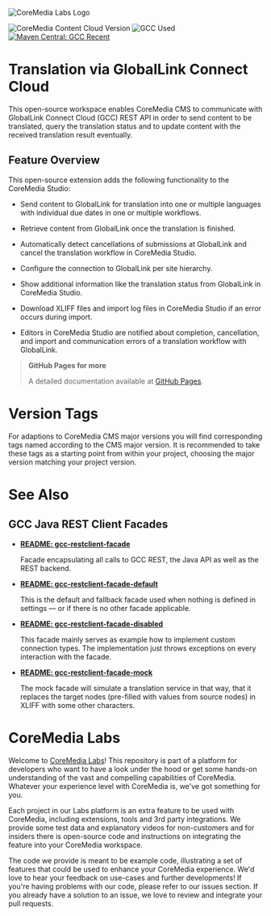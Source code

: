 ![CoreMedia Labs Logo](https://documentation.coremedia.com/badges/banner_coremedia_labs_wide.png "CoreMedia Labs Logo Title Text")

<!--
  On Update:
     * Change "message" for CMCC version to recent version.
     * Change "message" for GCC (Used) version to the recently used version.
-->

![CoreMedia Content Cloud Version](https://img.shields.io/static/v1?message=2412.0&label=CoreMedia%20Content%20Cloud&style=for-the-badge&color=672779)
![GCC Used](https://img.shields.io/static/v1?message=v3.1.3&label=GCC%20REST%20API%20%28Used%29&style=for-the-badge&color=green)
[![Maven Central: GCC Recent](https://img.shields.io/maven-central/v/com.translations.globallink/gcc-restclient.svg?label=GCC%20REST%20API%20%28Recent%29&style=for-the-badge)](https://central.sonatype.com/search?q=com.translations.globallink%3Agcc-restclient)

# Translation via GlobalLink Connect Cloud

This open-source workspace enables CoreMedia CMS to communicate with GlobalLink
Connect Cloud (GCC) REST API in order to send content to be translated, query
the translation status and to update content with the received translation
result eventually.

## Feature Overview

This open-source extension adds the following functionality to the CoreMedia Studio:

* Send content to GlobalLink for translation into one or multiple languages
  with individual due dates in one or multiple workflows.

* Retrieve content from GlobalLink once the translation is finished.

* Automatically detect cancellations of submissions at GlobalLink and cancel the
  translation workflow in CoreMedia Studio.
* Configure the connection to GlobalLink per site hierarchy.

* Show additional information like the translation status from GlobalLink in
  CoreMedia Studio.

* Download XLIFF files and import log files in CoreMedia Studio if an error
  occurs during import.

* Editors in CoreMedia Studio are notified about completion, cancellation, and
  import and communication errors of a translation workflow with GlobalLink.

> **GitHub Pages for more**
>
> A detailed documentation available at
> [GitHub Pages](https://coremedia.github.io/coremedia-globallink-connect-integration/).

# Version Tags

For adaptions to CoreMedia CMS major versions you will find corresponding tags
named according to the CMS major version. It is recommended to take these tags
as a starting point from within your project, choosing the major version
matching your project version.

# See Also

## GCC Java REST Client Facades

* **[README: gcc-restclient-facade](apps/workflow-server/gcc-workflow-server-facade/gcc-restclient-facade/README.md)**

  Facade encapsulating all calls to GCC REST, the Java API as well as the REST
  backend.

* **[README: gcc-restclient-facade-default](apps/workflow-server/gcc-workflow-server-facade/gcc-restclient-facade-default/README.md)**

  This is the default and fallback facade used when nothing is defined in
  settings — or if there is no other facade applicable.

* **[README: gcc-restclient-facade-disabled](apps/workflow-server/gcc-workflow-server-facade/gcc-restclient-facade-disabled/README.md)**

  This facade mainly serves as example how to implement custom connection
  types. The implementation just throws exceptions on every interaction with the facade.

* **[README: gcc-restclient-facade-mock](apps/workflow-server/gcc-workflow-server-facade/gcc-restclient-facade-mock/README.md)**

  The mock facade will simulate a translation service in that way, that it
  replaces the target nodes (pre-filled with values from source nodes) in
  XLIFF with some other characters.

# CoreMedia Labs

Welcome to [CoreMedia Labs](https://blog.coremedia.com/labs/)! This repository
is part of a platform for developers who want to have a look under the hood or
get some hands-on understanding of the vast and compelling capabilities of
CoreMedia. Whatever your experience level with CoreMedia is, we've got something
for you.

Each project in our Labs platform is an extra feature to be used with CoreMedia,
including extensions, tools and 3rd party integrations. We provide some test
data and explanatory videos for non-customers and for insiders there is
open-source code and instructions on integrating the feature into your
CoreMedia workspace. 

The code we provide is meant to be example code, illustrating a set of features
that could be used to enhance your CoreMedia experience. We'd love to hear your
feedback on use-cases and further developments! If you're having problems with
our code, please refer to our issues section. If you already have a solution to
an issue, we love to review and integrate your pull requests.
